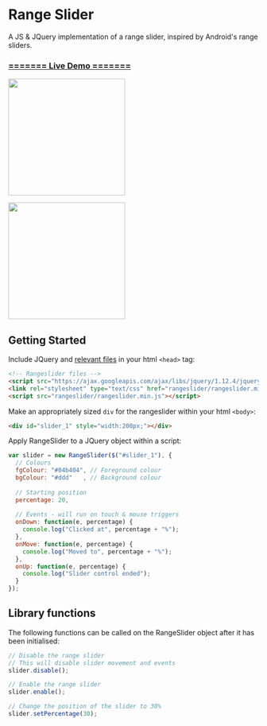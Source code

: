 # Range Slider

A JS & JQuery implementation of a range slider, inspired by Android's range sliders.

### <a href="https://domsleee.github.io/JQuery-Range-Slider/">======= Live Demo =======</a>

<a href="https://domsleee.github.io/JQuery-Range-Slider/"><img width=235 src="https://puu.sh/qYqsv/1d283527a6.png"></a>

<a href="https://domsleee.github.io/JQuery-Range-Slider/"><img width=235 src="https://puu.sh/qYqou/ea4abe298c.png"></a>


## Getting Started

Include JQuery and [relevant files](https://github.com/domsleee/JQuery-Range-Slider/tree/master/dist) in your html `<head>` tag:

~~~html
<!-- Rangeslider files -->
<script src="https://ajax.googleapis.com/ajax/libs/jquery/1.12.4/jquery.min.js"></script>
<link rel="stylesheet" type="text/css" href="rangeslider/rangeslider.min.css">
<script src="rangeslider/rangeslider.min.js"></script>
~~~~

Make an appropriately sized `div` for the rangeslider within your html `<body>`:

~~~html
<div id="slider_1" style="width:200px;"></div>
~~~

Apply RangeSlider to a JQuery object within a script:

~~~JavaScript
var slider = new RangeSlider($("#slider_1"), {
  // Colours
  fgColour: "#04b404", // Foreground colour
  bgColour: "#ddd"   , // Background colour
  
  // Starting position
  percentage: 20,
	
  // Events - will run on touch & mouse triggers
  onDown: function(e, percentage) {
    console.log("Clicked at", percentage + "%");
  },
  onMove: function(e, percentage) {
    console.log("Moved to", percentage + "%");
  },
  onUp: function(e, percentage) {
    console.log("Slider control ended");
  }
});
~~~

## Library functions

The following functions can be called on the RangeSlider object after it has been initialised:

~~~JavaScript
// Disable the range slider
// This will disable slider movement and events
slider.disable();

// Enable the range slider
slider.enable();

// Change the position of the slider to 30%
slider.setPercentage(30);
~~~
